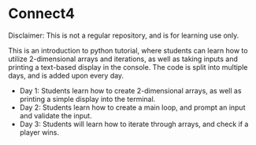 # Connect4

Disclaimer: This is not a regular repository, and is for learning use only.

This is an introduction to python tutorial, where students can learn how to utilize 2-dimensional arrays and iterations, as well as taking inputs and printing a text-based display in the console. The code is split into multiple days, and is added upon every day.

- Day 1: Students learn how to create 2-dimensional arrays, as well as printing a simple display into the terminal.
- Day 2: Students learn how to create a main loop, and prompt an input and validate the input.
- Day 3: Students will learn how to iterate through arrays, and check if a player wins.
